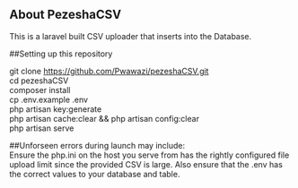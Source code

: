 ## About PezeshaCSV

This is a laravel built CSV uploader that inserts into the Database.

##Setting up this repository

git clone https://github.com/Pwawazi/pezeshaCSV.git \
cd pezeshaCSV \
composer install \
cp .env.example .env \
php artisan key:generate\
php artisan cache:clear && php artisan config:clear \
php artisan serve


##Unforseen errors during launch may include:\
Ensure the php.ini on the host you serve from has the rightly configured file upload limit since the provided CSV is large. Also ensure that the .env has the correct values to your database and table.